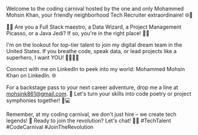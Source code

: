 Welcome to the coding carnival hosted by the one and only Mohammed Mohsin Khan, your friendly neighborhood Tech Recruiter extraordinaire! 🌐💼

👨‍💻 Are you a Full Stack maestro, a Data Wizard, a Project Management Picasso, or a Java Jedi? If so, you're in the right place! 🌈✨

I'm on the lookout for top-tier talent to join my digital dream team in the United States. If you breathe code, speak data, or lead projects like a superhero, I want YOU! 🦸‍♂️👩‍💻

Connect with me on LinkedIn to peek into my world: Mohammed Mohsin Khan on LinkedIn. 🌐

For a backstage pass to your next career adventure, drop me a line at mohsink861@gmail.com. 📩 Let's turn your skills into code poetry or project symphonies together! 🚀💻

Remember, at my coding carnival, we don't just hire – we create tech legends! 🌟 Ready to join the revolution? Let's chat! 🚀👾 #TechTalent #CodeCarnival #JoinTheRevolution

<!---Mohsink861/Mohsink861 is a ✨ special ✨ repository because its `README.md` (this file) appears on your GitHub profile.
You can click the Preview link to take a look at your changes.
--->
